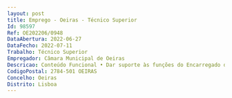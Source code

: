 ```yaml
--- 
layout: post
title: Emprego - Oeiras - Técnico Superior
Id: 98597
Ref: OE202206/0948
DataAbertura: 2022-06-27
DataFecho: 2022-07-11
Trabalho: Técnico Superior
Empregador: Câmara Municipal de Oeiras
Descricao: Conteúdo Funcional • Dar suporte às funções do Encarregado de Proteção de Dados (EPD) descritas no artigo 39º do RGPD e respetiva legislação complementar, nomeadamente no artigo 11.º da Lei n.º 58 2019, de 8 de agosto • Elaborar pronúncias e pareceres escritos, que possam servir e ser utilizados na fundamentação dos atos administrativos a tomar em matéria de proteção de dados pessoais no Município • Prestar aconselhamento sobre conformidade normativa RGPD no Município • Colaborar em atividades com vista a assegurar a conformidade com o RGPD no Município.Perfil profissional • Conhecimentos especializados e comprovados no domínio do direito e das boas práticas da proteção de dados pessoais, para desempenhar as funções de apoio jurídico especializado ao Encarregado da Proteção de Dados do Município de Oeiras • Capacidade de adaptação, análise da informação e sentido crítico • Capacidade de trabalho em equipa • Postura dinâmica, proativa e com iniciativa para a aprendizagem e resolução de problemas.
CodigoPostal: 2784-501 OEIRAS
Concelho: Oeiras
Distrito: Lisboa
--- 
```

